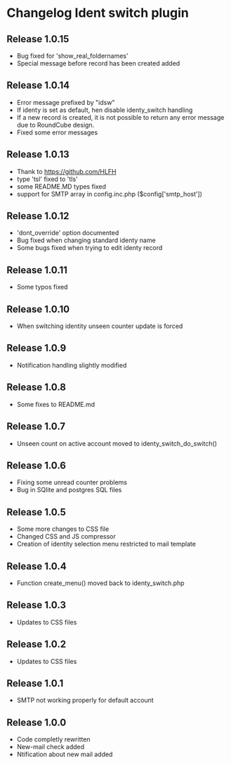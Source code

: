 # Changelog Ident switch plugin

## Release 1.0.15

- Bug fixed for 'show_real_foldernames'
- Special message before record has been created added

## Release 1.0.14

- Error message prefixed by "idsw"
- If identy is set as default, hen disable identy_switch handling
- If a new record is created, it is not possible to return any error message due to RoundCube design.
- Fixed some error messages

## Release 1.0.13

- Thank to https://github.com/HLFH 
- type 'tsl' fixed to 'tls'
- some README.MD types fixed
- support for SMTP array in config.inc.php ($config['smtp_host'])

## Release 1.0.12

- 'dont_override' option documented
- Bug fixed when changing standard identy name 
- Some bugs fixed when trying to edit identy record

## Release 1.0.11

- Some typos fixed

## Release 1.0.10

- When switching identity unseen counter update is forced

## Release 1.0.9

- Notification handling slightly modified

## Release 1.0.8

- Some fixes to README.md

## Release 1.0.7

- Unseen count on active account moved to identy_switch_do_switch()

## Release 1.0.6

- Fixing some unread counter problems
- Bug in SQlite and postgres SQL files

## Release 1.0.5

- Some more changes to CSS file
- Changed CSS and JS compressor 
- Creation of identity selection menu restricted to mail template

## Release 1.0.4

- Function create_menu() moved back to identy_switch.php

## Release 1.0.3

- Updates to CSS files 

## Release 1.0.2

- Updates to CSS files 

## Release 1.0.1

- SMTP not working properly for default account

## Release 1.0.0

- Code completly rewritten
- New-mail check added
- Ntification about new mail added

